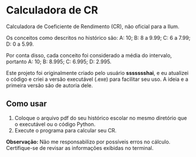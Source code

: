 # Calculadora de CR

Calculadora de Coeficiente de Rendimento (CR), não oficial para a Ilum.

Os conceitos como descritos no histórico são:
A: 10;
B: 8 a 9.99;
C: 6 a 7.99;
D: 0 a 5.99.

Por conta disso, cada conceito foi considerado a média do intervalo, portanto
A: 10;
B: 8.995;
C: 6.995;
D: 2.995.

Este projeto foi originalmente criado pelo usuário **ssssssshai**, e eu atualizei o código e criei a versão executável (.exe) para facilitar seu uso. A ideia e a primeira versão são de autoria dele.

## Como usar

1. Coloque o arquivo pdf do seu histórico escolar no mesmo diretório que o executável ou o código Python.
2. Execute o programa para calcular seu CR.

**Observação:** Não me responsabilizo por possíveis erros no cálculo. Certifique-se de revisar as informações exibidas no terminal.
